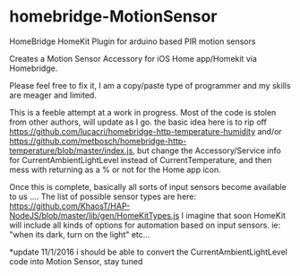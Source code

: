 # homebridge-MotionSensor
HomeBridge HomeKit Plugin for arduino based PIR motion sensors


Creates a Motion Sensor Accessory for iOS Home app/Homekit via Homebridge.

Please feel free to fix it, I am a copy/paste type of programmer and my skills are meager and limited.

This is a feeble attempt at a work in progress. Most of the code is stolen from other authors, will update as I go. the basic idea here is to rip off https://github.com/lucacri/homebridge-http-temperature-humidity and/or https://github.com/metbosch/homebridge-http-temperature/blob/master/index.js, but change the Accessory/Service info for CurrentAmbientLightLevel instead of CurrentTemperature, and then mess with returning as a % or not for the Home app icon.

Once this is complete, basically all sorts of input sensors become available to us .... The list of possible sensor types are here: https://github.com/KhaosT/HAP-NodeJS/blob/master/lib/gen/HomeKitTypes.js I imagine that soon HomeKit will include all kinds of options for automation based on input sensors. ie: "when its dark, turn on the light" etc...

*update 11/1/2016 i should be able to convert the CurrentAmbientLightLevel code into Motion Sensor, stay tuned
